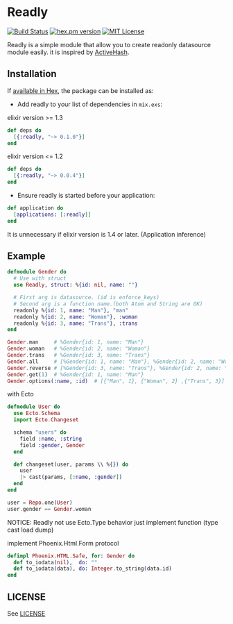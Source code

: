 # Readly
[![Build Status](https://travis-ci.org/igrs/readly.svg?branch=master)](https://travis-ci.org/igrs/readly)
[![hex.pm version](https://img.shields.io/hexpm/v/readly.svg)](https://hex.pm/packages/readly)
[![MIT License](http://img.shields.io/badge/license-MIT-blue.svg?style=flat)](LICENSE)

Readly is a simple module that allow you to create readonly datasource module easily.
it is inspired by [ActiveHash](https://github.com/zilkey/active_hash).

## Installation

If [available in Hex](https://hex.pm/docs/publish), the package can be installed as:

  * Add readly to your list of dependencies in `mix.exs`:

  elixir version >= 1.3
  ```elixir
  def deps do
    [{:readly, "~> 0.1.0"}]
  end
  ```

  elixir version <= 1.2
  ```elixir
  def deps do
    [{:readly, "~> 0.0.4"}]
  end
  ```

  * Ensure readly is started before your application:

  ```elixir
  def application do
    [applications: [:readly]]
  end
  ```

  It is unnecessary if elixir version is 1.4 or later. (Application inference)

## Example
```elixir
defmodule Gender do
  # Use with struct
  use Readly, struct: %{id: nil, name: ""}

  # First arg is datasource. (id is enforce_keys)
  # Second arg is a function name.(both Atom and String are OK)
  readonly %{id: 1, name: "Man"}, "man"
  readonly %{id: 2, name: "Woman"}, :woman
  readonly %{id: 3, name: "Trans"}, :trans
end

Gender.man     # %Gender{id: 1, name: "Man"}
Gender.woman   # %Gender{id: 2, name: "Woman"}
Gender.trans   # %Gender{id: 3, name: "Trans"}
Gender.all     # [%Gender{id: 1, name: "Man"}, %Gender{id: 2, name: "Woman"}, %Gender{id: 3, name: "Trans"}]
Gender.reverse # [%Gender{id: 3, name: "Trans"}, %Gender{id: 2, name: "Woman"}, %Gender{id: 1, name: "Man"}]
Gender.get(1)  # %Gender{id: 1, name: "Man"}
Gender.options(:name, :id)  # [{"Man", 1}, {"Woman", 2} ,{"Trans", 3}]
```

with Ecto

```elixir
defmodule User do
  use Ecto.Schema
  import Ecto.Changeset

  schema "users" do
    field :name, :string
    field :gender, Gender
  end

  def changeset(user, params \\ %{}) do
    user
    |> cast(params, [:name, :gender])
  end
end

user = Repo.one(User)
user.gender == Gender.woman
```

NOTICE: Readly not use Ecto.Type behavior just implement function (type cast load dump)

implement Phoenix.Html.Form protocol

```elixir
defimpl Phoenix.HTML.Safe, for: Gender do
  def to_iodata(nil),  do: ""
  def to_iodata(data), do: Integer.to_string(data.id)
end
```


## LICENSE
See [LICENSE](https://github.com/igrs/readly/blob/master/LICENSE)
